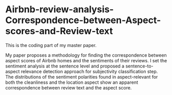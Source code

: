 # Airbnb-review-analysis-Correspondence-between-Aspect-scores-and-Review-text

This is the coding part of my master paper.

My paper proposes a methodology for finding the correspondence between aspect scores of Airbnb homes and the sentiments of their reviews. 
I set the sentiment analysis at the sentence level and proposed a sentence-to-aspect relevance detection approach for subjectivity classification step. 
The distributions of the sentiment polarities found in aspect-relevant for both the cleanliness and the location aspect show an apparent correspondence between review text and the aspect score. 


